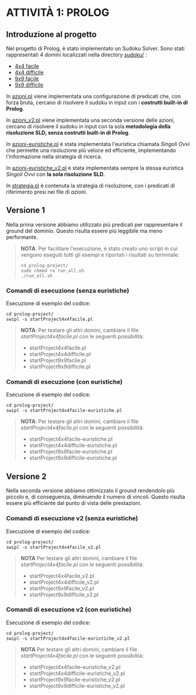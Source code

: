 # ATTIVITÀ 1: PROLOG

## Introduzione al progetto

Nel progetto di Prolog, è stato implementato un Sudoku Solver. Sono stati rappresentati 4 domini localizzati nella directory [sudoku/](./sudoku/) :

- [4x4 facile](./sudoku/dominio4x4facile.pl)
- [4x4 difficile](./sudoku/dominio4x4difficile.pl)  
- [9x9 facile](./sudoku/dominio9x9difficile.pl)
- [9x9 difficile](./sudoku/dominio9x9difficile.pl)

In [azioni.pl](./sudoku/azioni.pl) viene implementata una configurazione di predicati che, con forza bruta, cercano di risolvere il sudoku in input con i **costrutti built-in di Prolog**.

In [azioni_v2.pl](./sudoku/azioni_v2.pl) viene implementata una seconda versione delle azioni, cercano di risolvere il sudoku in input con la sola **metodologia della risoluzione SLD, senza costrutti built-in di Prolog**.

In [azioni-euristiche.pl](./sudoku/azioni-euristiche.pl) è stata implementata l'euristica chiamata *Singoli Ovvi* che permette una risoluzione più veloce ed efficiente, implementando l'informazione nella strategia di ricerca.

In [azioni-euristiche_v2.pl](./sudoku/azioni-euristiche_v2.pl) è stata implementata sempre la stessa euristica *Singoli Ovvi* con **la sola risoluzione SLD**.

In [strategia.pl](./sudoku/strategia.pl) è contenuta la strategia di risoluzione, con i predicati di riferimento presi nei file di *azioni*.

## Versione 1

Nella prima versione abbiamo utilizzato più predicati per rappresentare il ground del dominio. Questo risulta essere più leggibile ma meno performante.

>**NOTA**: Per facilitare l'esecuzione, è stato creato uno script in cui vengono eseguiti tutti gli esempi e riportati i risultati su terminale:
>
>```shell
>cd prolog-project/
>sudo chmod +x run_all.sh
>./run_all.sh
>```

### Comandi di esecuzione (senza euristiche)

Esecuzione di esempio del codice:

```shell
cd prolog-project/
swipl -s startProject4x4facile.pl 
```

>**NOTA**: Per testare gli altri domini, cambiare il file *startProject4x4facile.pl* con le seguenti possibilità:
>
> - startProject4x4facile.pl
> - startProject4x4difficile.pl
> - startProject9x9facile.pl
> - startProject9x9difficile.pl

### Comandi di esecuzione (con euristiche)

Esecuzione di esempio del codice:

```shell
cd prolog-project/
swipl -s startProject4x4facile-euristiche.pl 
```

>**NOTA**: Per testare gli altri domini, cambiare il file *startProject4x4facile.pl* con le seguenti possibilità:
>
> - startProject4x4facile-euristiche.pl
> - startProject4x4difficile-euristiche.pl
> - startProject9x9facile-euristiche.pl
> - startProject9x9difficile-euristiche.pl

## Versione 2

Nella seconda versione abbiamo ottimizzato il ground rendendolo più piccolo e, di conseguenza, diminuendo il numero di vincoli. Questo risulta essere più efficiente dal punto di vista delle prestazioni.

### Comandi di esecuzione v2 (senza euristiche)

Esecuzione di esempio del codice:

```shell
cd prolog-project/
swipl -s startProject4x4facile_v2.pl 
```

>**NOTA** Per testare gli altri domini, cambiare il file *startProject4x4facile.pl* con le seguenti possibilità:
>
> - startProject4x4facile_v2.pl
> - startProject4x4difficile_v2.pl
> - startProject9x9facile_v2.pl
> - startProject9x9difficile_v2.pl


### Comandi di esecuzione v2 (con euristiche)

Esecuzione di esempio del codice:

```shell
cd prolog-project/
swipl -s startProject4x4facile-euristiche_v2.pl 
```

>**NOTA** Per testare gli altri domini, cambiare il file *startProject4x4facile.pl* con le seguenti possibilità:
>
> - startProject4x4facile-euristiche_v2.pl
> - startProject4x4difficile-euristiche_v2.pl
> - startProject9x9facile-euristiche_v2.pl
> - startProject9x9difficile-euristiche_v2.pl
